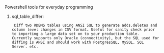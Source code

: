 Powershell tools for everyday programming

1. sql_table_differ: 

		Diff two RDBMS tables using ANSI SQL to generate adds,deletes and column level changes in CSV format. Useful for sanity check prior to importing a large data set on to your production table. Currently supports only Oracle (connectivity), but the SQL used for diffing is ANSI and should work with PostgresSQL, MySQL, SQL Server. etc. 